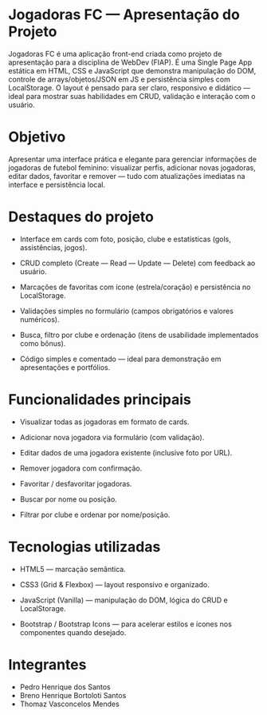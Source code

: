 # Jogadoras FC — Apresentação do Projeto

Jogadoras FC é uma aplicação front-end criada como projeto de apresentação para a disciplina de WebDev (FIAP). É uma Single Page App estática em HTML, CSS e JavaScript que demonstra manipulação do DOM, controle de arrays/objetos/JSON em JS e persistência simples com LocalStorage. O layout é pensado para ser claro, responsivo e didático — ideal para mostrar suas habilidades em CRUD, validação e interação com o usuário.

# Objetivo

Apresentar uma interface prática e elegante para gerenciar informações de jogadoras de futebol feminino: visualizar perfis, adicionar novas jogadoras, editar dados, favoritar e remover — tudo com atualizações imediatas na interface e persistência local.

# Destaques do projeto

- Interface em cards com foto, posição, clube e estatísticas (gols, assistências, jogos).

- CRUD completo (Create — Read — Update — Delete) com feedback ao usuário.

- Marcações de favoritas com ícone (estrela/coração) e persistência no LocalStorage.

- Validações simples no formulário (campos obrigatórios e valores numéricos).

- Busca, filtro por clube e ordenação (itens de usabilidade implementados como bônus).

- Código simples e comentado — ideal para demonstração em apresentações e portfólios.

# Funcionalidades principais

- Visualizar todas as jogadoras em formato de cards.

- Adicionar nova jogadora via formulário (com validação).

- Editar dados de uma jogadora existente (inclusive foto por URL).

- Remover jogadora com confirmação.

- Favoritar / desfavoritar jogadoras.

- Buscar por nome ou posição.

- Filtrar por clube e ordenar por nome/posição.

# Tecnologias utilizadas

- HTML5 — marcação semântica.

- CSS3 (Grid & Flexbox) — layout responsivo e organizado.

- JavaScript (Vanilla) — manipulação do DOM, lógica do CRUD e LocalStorage.

- Bootstrap / Bootstrap Icons — para acelerar estilos e ícones nos componentes quando desejado.

# Integrantes
- Pedro Henrique dos Santos
- Breno Henrique Bortoloti Santos
- Thomaz Vasconcelos Mendes
